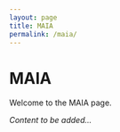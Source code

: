 ```yaml
---
layout: page
title: MAIA
permalink: /maia/
---
```


# MAIA

Welcome to the MAIA page.

*Content to be added...* 